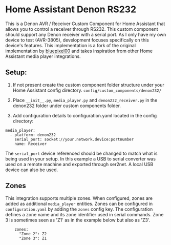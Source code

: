 # Home Assistant Denon RS232

This is a Denon AVR / Receiver Custom Component for Home Assistant that allows you to control a receiver through RS232. This custom component should support any Denon receiver with a serial port.
As I only have my own device to test (AVR-3805), development focuses specifically on this device's features. 
This implementation is a fork of the original implementation by [bluepixel00](https://github.com/bluepixel00/HomeAssistant_Denon_RS232) and takes inspiration from other Home Assistant media player integrations.

## Setup:
1) If not present create the custom component folder structure under your Home Assistant config directory.
`config/custom_components/denon232/`

2) Place `__init__.py`, `media_player.py` and `denon232_receiver.py` in the denon232 folder under custom components folder.

3) Add configuration details to configuration.yaml located in the config directory:

```
media_player:
  - platform: denon232
    serial_port: socket://your.network.device:portnumber
    name: Receiver
```

The `serial_port` device referenced should be changed to match what is being used in your setup. In this example a USB to serial converter was used on a remote machine and exported through ser2net. A local USB device can also be used.

## Zones
This integration supports multiple zones. When configured, zones are added as additional `media_player` entities. Zones can be configured in `configuration.yaml` by adding the `zones` config key. The configuration defines a zone name and its zone identifier used in serial commands. Zone 3 is sometimes seen as 'Z1' as in the example below but also as 'Z3'.

```
    zones:
      "Zone 2": Z2
      "Zone 3": Z1
```